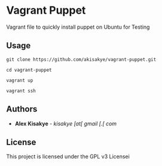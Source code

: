 # Vagrant Puppet

Vagrant file to quickly install puppet on Ubuntu for Testing

## Usage

```
git clone https://github.com/akisakye/vagrant-puppet.git

cd vagrant-puppet

vagrant up

vagrant ssh
```

## Authors

* **Alex Kisakye** - *kisakye [at[ gmail [.[ com* 

## License

This project is licensed under the GPL v3 Licensei
